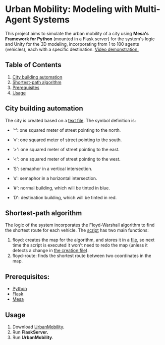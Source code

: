 # Urban Mobility: Modeling with Multi-Agent Systems
This project aims to simulate the urban mobility of a city using **Mesa's Framework for Python** (mounted in a Flask server) for the system's logic and Unity for the 3D modeling, incorporating from 1 to 100 agents (vehicles), each with a specific destination. [Video demonstration.](https://youtu.be/KMveiYLW0GA)

## Table of Contents
1. [City building automation](https://github.com/ricardoalonsomx/urban-mobility/#city-building-automation)
2. [Shortest-path algorithm](https://github.com/ricardoalonsomx/urban-mobility/#shortest-path-algorithm)
3. [Prerequisites](https://github.com/ricardoalonsomx/urban-mobility#prerequisites)
4. [Usage](https://github.com/ricardoalonsomx/urban-mobility#usage)

## City building automation
The city is created based on a [text file](/flask/base.txt). The symbol definition is:
- '^': one squared meter of street pointing to the north.
- 'v': one squared meter of street pointing to the south.
- '>': one squared meter of street pointing to the east.
- '<': one squared meter of street pointing to the west.

- 'S': semaphor in a vertical intersection.
- 's': semaphor in a horizontal intersection.

- '#': normal building, which will be tinted in blue.
- 'D': destination building, which will be tinted in red.

## Shortest-path algorithm
The logic of the system incorporates the Floyd-Warshall algorithm to find the shortest route for each vehicle. The [script](/flask/floyd_warshall.py) has two main functions:
1. floyd: creates the map for the algorithm, and stores it in a [file](/flask/floyd_map.py), so next time the script is executed it won't need to redo the map (unless it detects a change in [the creation file](/flask/base.txt)).
2. floyd-route: finds the shortest route between two coordinates in the map.

## Prerequisites:
- [Python](https://www.python.org/downloads/)
- [Flask](https://flask.palletsprojects.com/en/2.3.x/installation/)
- [Mesa](https://pypi.org/project/Mesa/)

## Usage
1. Download [UrbanMobility](https://github.com/ricardoalonsomx/urban-mobility/releases).
2. Run **FlaskServer.**
3. Run **UrbanMobility**.
